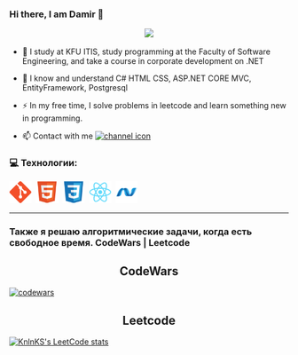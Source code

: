 ### Hi there, I am Damir 👋

<div id="header" align="center">
  <img src="https://media.giphy.com/media/M9gbBd9nbDrOTu1Mqx/giphy.gif" width="100"/>
</div>

- :telescope: I study at KFU ITIS, study programming at the Faculty of Software Engineering, and take a course in corporate development on .NET

- :seedling: I know and understand C# HTML CSS, ASP.NET CORE MVC, EntityFramework, Postgresql

- :zap: In my free time, I solve problems in leetcode and learn something new in programming.

- :mailbox: Contact with me [![channel icon](https://patrolavia.github.io/telegram-badge/follow.png)](https://t.me/cd_xxx)

### 💻 Технологии:

<div>
  <img src="https://github.com/devicons/devicon/blob/master/icons/git/git-original.svg" title="git" alt="git" width="40" height="40"/>&nbsp
  <img src="https://github.com/devicons/devicon/blob/master/icons/html5/html5-original.svg" title="html5" alt="html5" width="40" height="40"/>&nbsp
  <img src="https://github.com/devicons/devicon/blob/master/icons/css3/css3-original.svg" title="css" alt="css" width="40" height="40"/>&nbsp
  <img src="https://github.com/devicons/devicon/blob/master/icons/react/react-original.svg" title="reactjs" alt="reactjs" width="40" height="40"/>&nbsp
  <img src="https://github.com/devicons/devicon/blob/master/icons/dot-net/dot-net-original.svg" title="webpack" alt="webpack" width="40" height="40"/>&nbsp
</div>

---

### Также я решаю алгоритмические задачи, когда есть свободное время. CodeWars | Leetcode
<h2 align="center">CodeWars</h2>

[![codewars](https://www.codewars.com/users/me%3F/badges/small)](https://www.codewars.com/users/me%3F/badges/small)

<p></p>
<p align="center">
    <h2 align="center">Leetcode</h2>
</p>


[![KnlnKS's LeetCode stats](https://leetcode-stats-six.vercel.app/api?username=DamirNabiullin)](https://github.com/madushadhanushka/github-readme)
